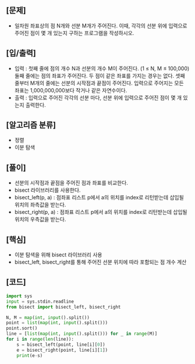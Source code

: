 <h2>[문제]</h2>

<ul>
    <li>일차원 좌표상의 점 N개와 선분 M개가 주어진다. 이때, 각각의 선분 위에 입력으로 주어진 점이 몇 개 있는지 구하는 프로그램을 작성하시오.</li>
</ul>

<h2>[입/출력]</h2>
<ul>
    <li>입력 : 첫째 줄에 점의 개수 N과 선분의 개수 M이 주어진다. (1 ≤ N, M ≤ 100,000) 둘째 줄에는 점의 좌표가 주어진다. 두 점이 같은 좌표를 가지는 경우는 없다. 셋째 줄부터 M개의 줄에는 선분의 시작점과 끝점이 주어진다. 입력으로 주어지는 모든 좌표는 1,000,000,000보다 작거나 같은 자연수이다.</li>
    <li>출력 : 입력으로 주어진 각각의 선분 마다, 선분 위에 입력으로 주어진 점이 몇 개 있는지 출력한다.</li>
</ul>

<h2>[알고리즘 분류]</h2>
<ul>
    <li>정렬</li>
    <li>이분 탐색</li>
</ul>

<h2>[풀이]</h2>
<ul>
    <li>선분의 시작점과 끝점을 주어진 점과 좌표를 비교한다.</li>
    <li>bisect 라이브러리를 사용한다.</li>
    <li>bisect_left(p, a) : 점좌표 리스트 p에서 a의 위치를 index로 리턴받는데 삽입될 위치의 좌측값을 받는다.</li>
    <li>bisect_right(p, a) : 점좌표 리스트 p에서 a의 위치를 index로 리턴받는데 삽입될 위치의 우측값을 받는다.</li>
</ul>

<h2>[핵심]</h2>
<ul>
    <li>이분 탐색을 위해 bisect 라이브러리 사용</li>
    <li>bisect_left, bisect_right를 통해 주어진 선분 위치에 따라 포함되는 점 개수 계산</li>
</ul>

<h2>[코드]</h2>

```python
import sys
input = sys.stdin.readline
from bisect import bisect_left, bisect_right

N, M = map(int, input().split())
point = list(map(int, input().split()))
point.sort()
line = [list(map(int, input().split())) for _ in range(M)]
for i in range(len(line)):
    s = bisect_left(point, line[i][0])
    e = bisect_right(point, line[i][1])
    print(e-s)
```



